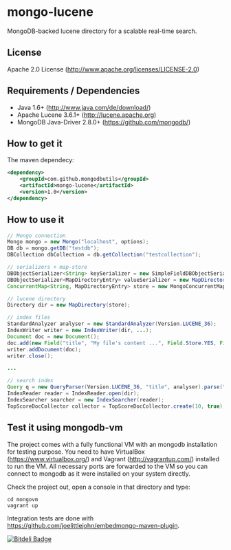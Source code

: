 # mongo-lucene

MongoDB-backed lucene directory for a scalable real-time search.

## License

Apache 2.0 License (http://www.apache.org/licenses/LICENSE-2.0)

## Requirements / Dependencies

* Java 1.6+ (http://www.java.com/de/download/)
* Apache Lucene 3.6.1+ (http://lucene.apache.org)
* MongoDB Java-Driver 2.8.0+ (https://github.com/mongodb/)

## How to get it

The maven dependecy:

```xml
<dependency>
    <groupId>com.github.mongodbutils</groupId>
    <artifactId>mongo-lucene</artifactId>
    <version>1.0</version>
</dependency>
```

## How to use it

```java
// Mongo connection
Mongo mongo = new Mongo("localhost", options);
DB db = mongo.getDB("testdb");
DBCollection dbCollection = db.getCollection("testcollection");

// serializers + map-store
DBObjectSerializer<String> keySerializer = new SimpleFieldDBObjectSerializer<String>("key");
DBObjectSerializer<MapDirectoryEntry> valueSerializer = new MapDirectoryEntrySerializer("value");
ConcurrentMap<String, MapDirectoryEntry> store = new MongoConcurrentMap<String, MapDirectoryEntry>(dbCollection, keySerializer, valueSerializer);

// lucene directory
Directory dir = new MapDirectory(store);

// index files
StandardAnalyzer analyser = new StandardAnalyzer(Version.LUCENE_36);
IndexWriter writer = new IndexWriter(dir, ...);
Document doc = new Document();
doc.add(new Field("title", "My file's content ...", Field.Store.YES, Field.Index.ANALYZED));
writer.addDocument(doc);
writer.close();

...

// search index
Query q = new QueryParser(Version.LUCENE_36, "title", analyser).parse("My*content");
IndexReader reader = IndexReader.open(dir);
IndexSearcher searcher = new IndexSearcher(reader);
TopScoreDocCollector collector = TopScoreDocCollector.create(10, true);
```

## Test it using mongodb-vm

The project comes with a fully functional VM with an mongodb installation for testing purpose.
You need to have VirtualBox (https://www.virtualbox.org/) and Vagrant (http://vagrantup.com/) installed to run the VM.
All necessary ports are forwarded to the VM so you can connect to mongodb as it were installed on your system directly.

Check the project out, open a console in that directory and type:

```text
cd mongovm
vagrant up
```

Integration tests are done with https://github.com/joelittlejohn/embedmongo-maven-plugin.


[![Bitdeli Badge](https://d2weczhvl823v0.cloudfront.net/rstiller/mongo-lucene/trend.png)](https://bitdeli.com/free "Bitdeli Badge")


